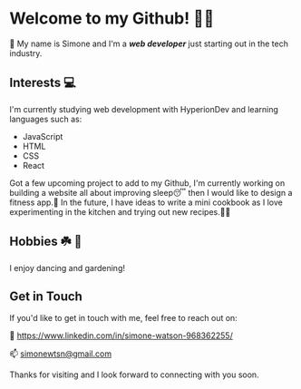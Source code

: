 # Welcome to my Github! 👋😄

:butterfly: My name is Simone and I'm a **_web developer_** just starting out in the tech industry. 

## Interests :computer:
I'm currently studying web development with HyperionDev and learning languages such as:
+ JavaScript 
+ HTML 
+ CSS 
+ React 


Got a few upcoming project to add to my Github, I'm currently working on building a website all about improving sleep:sleeping: then I would like to design a fitness app.:lotus_position: In the future, I have ideas to write a mini cookbook as I love experimenting in the kitchen and trying out new recipes.:woman_cook: 



## Hobbies :shamrock: :dancer:
I enjoy dancing and gardening!

## Get in Touch
If you'd like to get in touch with me, feel free to reach out on:
      
:information_desk_person: https://www.linkedin.com/in/simone-watson-968362255/ 

:mailbox: simonewtsn@gmail.com

Thanks for visiting and I look forward to connecting with you soon. 

